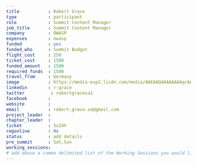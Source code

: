 ```yaml
---
title           : Robert Grace
type            : participant
role            : Summit Content Manager
job_title       : Summit Content Manager
company         : OWASP
expenses        : owasp
funded          : yes
funded_who      : Summit Budget
flight_cost     : 250
ticket_cost     : 1500
funded_amount   : 1500
required_funds  : 1500
travel_from     : Germany
image           : https://media-exp2.licdn.com/media/AAEAAQAAAAAAAAqrAAAAJDljNjNmOTJlLWNkZDAtNDA5NC1hZjFhLTk2ZTBjMjJhOTdjYw.jpg
linkedin        : r-grace
twitter          : robertgracesa1
facebook        :
website         :
email           : robert.grace.sa@gmail.com
project_leader  :
chapter_leader  :
ticket          : 5x24h
regonline       : No
status          : add details
pre_summit      : Sat,Sun
working_sessions:
# add above a comma delimited list of the Working Sessions you would like to attend (use the session's title)
---
```


<!-- put more details about participant here -->

